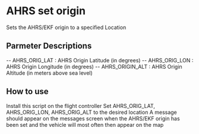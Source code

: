 # AHRS set origin

Sets the AHRS/EKF origin to a specified Location

## Parmeter Descriptions

-- AHRS_ORIG_LAT : AHRS Origin Latitude (in degrees)
-- AHRS_ORIG_LON : AHRS Origin Longitude (in degrees)
-- AHRS_ORIGIN_ALT : AHRS Origin Altitude (in meters above sea level)

## How to use

Install this script on the flight controller
Set AHRS_ORIG_LAT, AHRS_ORIG_LON, AHRS_ORIG_ALT to the desired location
A message should appear on the messages screen when the AHRS/EKF origin has been set and the vehicle will most often then appear on the map
